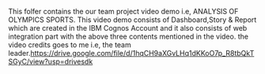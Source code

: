 This folfer contains the our team project video demo i.e, ANALYSIS OF OLYMPICS SPORTS. This video demo consists of Dashboard,Story & Report which are created in the IBM Cognos Account and it also consists of web integration part with the above three contents mentioned in the video. the video credits goes to me i.e, the team leader.https://drive.google.com/file/d/1hqCH9aXGvLHq1dKKoO7p_R8tbQkTSGyC/view?usp=drivesdk
